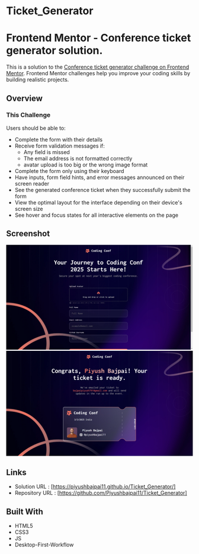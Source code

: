 # Ticket_Generator

# Frontend Mentor - Conference ticket generator solution.
This is a solution to the [Conference ticket generator challenge on Frontend Mentor](https://www.frontendmentor.io/challenges/conference-ticket-generator-oq5gFIU12w). Frontend Mentor challenges help you improve your coding skills by building realistic projects.

## Overview  


### This Challenge

Users should be able to:

* Complete the form with their details
* Receive form validation messages if:
  * Any field is missed
  * The email address is not formatted correctly
  * avatar upload is too big or the wrong image format
* Complete the form only using their keyboard
* Have inputs, form field hints, and error messages announced on their screen reader
* See the generated conference ticket when they successfully submit the form
* View the optimal layout for the interface depending on their device's screen size
* See hover and focus states for all interactive elements on the page

## Screenshot
![](https://github.com/Piyushbajpai11/Ticket_Generator/blob/7f2bd348f29d42ee1a48fb42cf7bceebc492c4f4/images/Screenshot%20(49).png)  
![](https://github.com/Piyushbajpai11/Ticket_Generator/blob/7f2bd348f29d42ee1a48fb42cf7bceebc492c4f4/images/Screenshot%20(51).png)  

## Links 
+ Solution URL : [https://piyushbajpai11.github.io/Ticket_Generator/]
+ Repository URL : [https://github.com/Piyushbajpai11/Ticket_Generator]

## Built With  
* HTML5
* CSS3
* JS
* Desktop-First-Workflow
